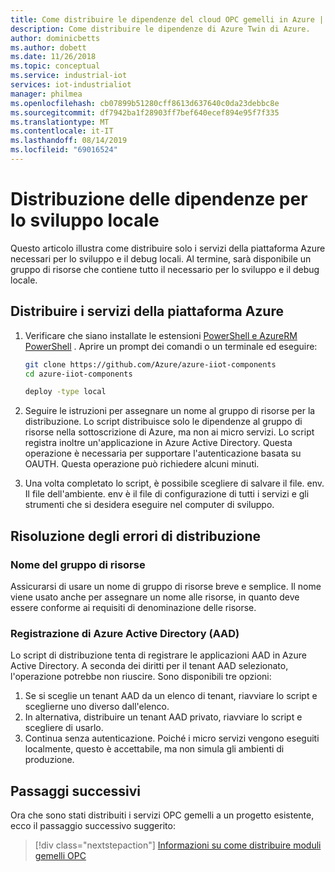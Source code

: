 ```yaml
---
title: Come distribuire le dipendenze del cloud OPC gemelli in Azure | Microsoft Docs
description: Come distribuire le dipendenze di Azure Twin di Azure.
author: dominicbetts
ms.author: dobett
ms.date: 11/26/2018
ms.topic: conceptual
ms.service: industrial-iot
services: iot-industrialiot
manager: philmea
ms.openlocfilehash: cb07899b51280cff8613d637640c0da23debbc8e
ms.sourcegitcommit: df7942ba1f28903ff7bef640ecef894e95f7f335
ms.translationtype: MT
ms.contentlocale: it-IT
ms.lasthandoff: 08/14/2019
ms.locfileid: "69016524"
---
```

# <a name="deploying-dependencies-for-local-development"></a>Distribuzione delle dipendenze per lo sviluppo locale

Questo articolo illustra come distribuire solo i servizi della piattaforma Azure necessari per lo sviluppo e il debug locali.   Al termine, sarà disponibile un gruppo di risorse che contiene tutto il necessario per lo sviluppo e il debug locale.

## <a name="deploy-azure-platform-services"></a>Distribuire i servizi della piattaforma Azure

1. Verificare che siano installate le estensioni [PowerShell e AzureRM PowerShell](https://docs.microsoft.com/powershell/azure/azurerm/install-azurerm-ps) .  Aprire un prompt dei comandi o un terminale ed eseguire:

   ```bash
   git clone https://github.com/Azure/azure-iiot-components
   cd azure-iiot-components
   ```

   ```bash
   deploy -type local
   ```

2. Seguire le istruzioni per assegnare un nome al gruppo di risorse per la distribuzione.  Lo script distribuisce solo le dipendenze al gruppo di risorse nella sottoscrizione di Azure, ma non ai micro servizi.  Lo script registra inoltre un'applicazione in Azure Active Directory.  Questa operazione è necessaria per supportare l'autenticazione basata su OAUTH.  Questa operazione può richiedere alcuni minuti.

3. Una volta completato lo script, è possibile scegliere di salvare il file. env.  Il file dell'ambiente. env è il file di configurazione di tutti i servizi e gli strumenti che si desidera eseguire nel computer di sviluppo.  

## <a name="troubleshooting-deployment-failures"></a>Risoluzione degli errori di distribuzione

### <a name="resource-group-name"></a>Nome del gruppo di risorse

Assicurarsi di usare un nome di gruppo di risorse breve e semplice.  Il nome viene usato anche per assegnare un nome alle risorse, in quanto deve essere conforme ai requisiti di denominazione delle risorse.  

### <a name="azure-active-directory-aad-registration"></a>Registrazione di Azure Active Directory (AAD)

Lo script di distribuzione tenta di registrare le applicazioni AAD in Azure Active Directory.  A seconda dei diritti per il tenant AAD selezionato, l'operazione potrebbe non riuscire.   Sono disponibili tre opzioni:

1. Se si sceglie un tenant AAD da un elenco di tenant, riavviare lo script e sceglierne uno diverso dall'elenco.
2. In alternativa, distribuire un tenant AAD privato, riavviare lo script e scegliere di usarlo.
3. Continua senza autenticazione.  Poiché i micro servizi vengono eseguiti localmente, questo è accettabile, ma non simula gli ambienti di produzione.  

## <a name="next-steps"></a>Passaggi successivi

Ora che sono stati distribuiti i servizi OPC gemelli a un progetto esistente, ecco il passaggio successivo suggerito:

> [!div class="nextstepaction"]
> [Informazioni su come distribuire moduli gemelli OPC](howto-opc-twin-deploy-modules.md)
